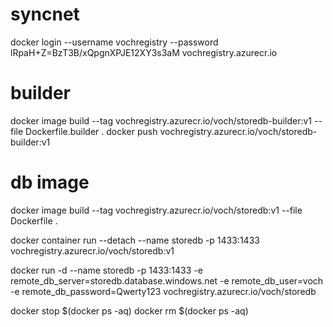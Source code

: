 # syncnet
docker login --username vochregistry --password lRpaH+Z=BzT3B/xQpgnXPJE12XY3s3aM vochregistry.azurecr.io

# builder
docker image build --tag vochregistry.azurecr.io/voch/storedb-builder:v1 --file Dockerfile.builder .
docker push vochregistry.azurecr.io/voch/storedb-builder:v1

# db image
docker image build --tag vochregistry.azurecr.io/voch/storedb:v1 --file Dockerfile .

docker container run --detach --name storedb -p 1433:1433 vochregistry.azurecr.io/voch/storedb:v1

docker run -d --name storedb -p 1433:1433 -e remote_db_server=storedb.database.windows.net -e remote_db_user=voch -e remote_db_password=Qwerty123 vochregistry.azurecr.io/voch/storedb

docker stop $(docker ps -aq)
docker rm $(docker ps -aq)